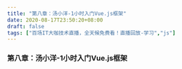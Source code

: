 ```yaml
---
title: "第八章：汤小洋-1小时入门Vue.js框架"
date: 2020-08-17T23:50:20+08:00
draft: false
tags: ["百场IT大咖技术直播，全天候免费看！直播回放-学习","js"]
---
```



### 第八章：汤小洋-1小时入门Vue.js框架